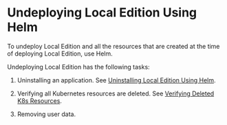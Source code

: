 ﻿---
sidebar_position: 1
---

# Undeploying Local Edition Using Helm

<head>
  <meta name="guidename" content="API Management"/>
  <meta name="context" content="GUID-3139e846-6fca-4973-bce1-32a344d4ad1c"/>
</head>

To undeploy Local Edition and all the resources that are created at the time of deploying Local Edition, use Helm. 

Undeploying Local Edition has the following tasks:

1. Uninstalling an application. See [Uninstalling Local Edition Using Helm](../Installation/Uninstalling_loal_edition_using_helm.md).

2. Verifying all Kubernetes resources are deleted. See [Verifying Deleted K8s Resources](../Installation/Verifying_deleted_resources.md).

3. Removing user data.
